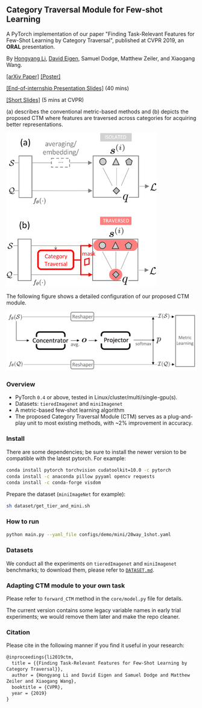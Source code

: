 ## Category Traversal Module for Few-shot Learning

A PyTorch implementation of our paper 
"Finding Task-Relevant Features for Few-Shot Learning by Category Traversal",
published at CVPR 2019, an **ORAL** presentation.

By [Hongyang Li](http://www.ee.cuhk.edu.hk/~yangli/), [David Eigen](https://cs.nyu.edu/~deigen/),
Samuel Dodge, 
Matthew Zeiler, and Xiaogang Wang.

[[arXiv Paper]](http://arxiv.org/abs/1905.11116) 
[[Poster]](https://drive.google.com/file/d/19d6VIiKYYj3VQxHlu86nq8BHf3rA3Z4U/view?usp=sharing)

[[End-of-internship Presentation Slides]](https://docs.google.com/presentation/d/1T73dgdzaD_jy2M9rNa9E1We44ZaLL9KnDNGuLBxHVfY/edit?usp=sharing) (40 mins)

[[Short Slides]](https://docs.google.com/presentation/d/1Or629oe7FZJHzrnNnWh7lnyIsRtuZW8BwIn8qFFxSWQ/edit?usp=sharing)
(5 mins at CVPR)

(a) describes the conventional metric-based methods and (b) depicts the proposed CTM where features are traversed across
categories for acquiring better representations.


<img src="asset/high_level.png" width="400">

The following figure shows a detailed configuration of our proposed CTM module.

<img src="asset/CTM.png" width="600">

### Overview

- PyTorch `0.4` or above, tested in Linux/cluster/multi/single-gpu(s). 
- Datasets: `tieredImagenet` and `miniImagenet`
- A metric-based few-shot learning algorithm
- The proposed Category Traversal Module (CTM) serves as a plug-and-play
unit to most existing methods, with ~2% improvement in accuracy.

### Install
There are some dependencies; be sure to install the newer version to be 
compatible with the latest pytorch. For example: 
```bash
conda install pytorch torchvision cudatoolkit=10.0 -c pytorch
conda install -c anaconda pillow pyyaml opencv requests
conda install -c conda-forge visdom
```
Prepare the dataset (`miniImageNet` for example):
```bash
sh dataset/get_tier_and_mini.sh
```

### How to run

```bash
python main.py --yaml_file configs/demo/mini/20way_1shot.yaml
```

### Datasets

We conduct all the experiments on `tieredImagenet` and `miniImagenet` benchmarks; to download
them, please refer to [`DATASET.md`](DATASET.md).

### Adapting CTM module to your own task

Please refer to `forward_CTM` method in the `core/model.py`
file for details. 

The current version contains some 
legacy variable names in early trial experiments;
we would remove them later and make the repo cleaner.

### Citation
Please cite in the following manner if you find it useful in your research:
```
@inproceedings{li2019ctm,
  title = {{Finding Task-Relevant Features for Few-Shot Learning by Category Traversal}},
  author = {Hongyang Li and David Eigen and Samuel Dodge and Matthew Zeiler and Xiaogang Wang},
  booktitle = {CVPR},
  year = {2019}
}
```
